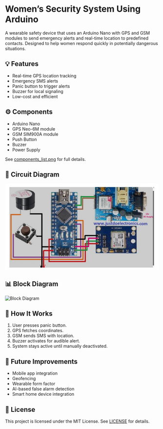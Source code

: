 # Women’s Security System Using Arduino

A wearable safety device that uses an Arduino Nano with GPS and GSM modules to send emergency alerts and real-time location to predefined contacts. Designed to help women respond quickly in potentially dangerous situations.

## 💡 Features

- Real-time GPS location tracking
- Emergency SMS alerts
- Panic button to trigger alerts
- Buzzer for local signaling
- Low-cost and efficient

## ⚙️ Components

- Arduino Nano
- GPS Neo-6M module
- GSM SIM900A module
- Push Button
- Buzzer
- Power Supply

See [components_list.png](./components_list.png) for full details.

## 🔧 Circuit Diagram

![Circuit Diagram](diagrams/circuit_diagram.png)

## 📊 Block Diagram

![Block Diagram](diagram/block_diagram.png)

## 🚀 How It Works

1. User presses panic button.
2. GPS fetches coordinates.
3. GSM sends SMS with location.
4. Buzzer activates for audible alert.
5. System stays active until manually deactivated.

## 🧠 Future Improvements

- Mobile app integration
- Geofencing
- Wearable form factor
- AI-based false alarm detection
- Smart home device integration

## 📄 License

This project is licensed under the MIT License. See [LICENSE](./LICENSE) for details.


